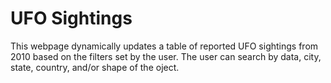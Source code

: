 # UFO Sightings

This webpage dynamically updates a table of reported UFO sightings from 2010 based on the filters set by the user. The user can search by data, city, state, country, and/or shape of the oject.